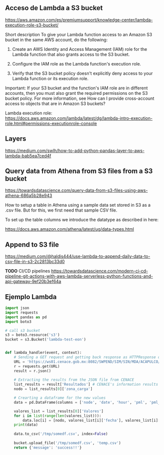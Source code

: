 
<h2>Acceso de Lambda a S3 bucket</h2>

https://aws.amazon.com/es/premiumsupport/knowledge-center/lambda-execution-role-s3-bucket/

Short description
To give your Lambda function access to an Amazon S3 bucket in the same AWS account, do the following:

1.    Create an AWS Identity and Access Management (IAM) role for the Lambda function that also grants access to the S3 bucket.

2.    Configure the IAM role as the Lambda function's execution role.

3.    Verify that the S3 bucket policy doesn't explicitly deny access to your Lambda function or its execution role.

Important: If your S3 bucket and the function's IAM role are in different accounts, then you must also grant the required permissions on the S3 bucket policy. For more information, see How can I provide cross-account access to objects that are in Amazon S3 buckets?

Lambda execution role: https://docs.aws.amazon.com/lambda/latest/dg/lambda-intro-execution-role.html#permissions-executionrole-console

<h2>Layers</h2>
 
 https://medium.com/swlh/how-to-add-python-pandas-layer-to-aws-lambda-bab5ea7ced4f
 
<h2>Query data from Athena from S3 files from a S3 bucket </h2>

https://towardsdatascience.com/query-data-from-s3-files-using-aws-athena-686a5b28e943

How to setup a table in Athena using a sample data set stored in S3 as a .csv file. But for this, we first need that sample CSV file.

To set up the table columns we introduce the datatype as described in here:

https://docs.aws.amazon.com/athena/latest/ug/data-types.html

  
<h2>Append to S3 file </h2>
  
 https://medium.com/@haldis444/use-lambda-to-append-daily-data-to-csv-file-in-s3-2c2813bc33d0

**TODO** CI/CD pipelines https://towardsdatascience.com/modern-ci-cd-pipeline-git-actions-with-aws-lambda-serverless-python-functions-and-api-gateway-9ef20b3ef64a


<h2> Ejemplo Lambda </h2>

~~~python
import json
import requests
import pandas as pd
import boto3

# call s3 bucket
s3 = boto3.resource('s3')
bucket = s3.Bucket('lambda-test-eon')


def lambda_handler(event, context):
    # Sending a GET request and getting back response as HTTPResponse object.
    URL = 'https://ws01.cenace.gob.mx:8082/SWPEND/SIM/SIN/MDA/ACAPULCO/2019/04/19/2019/04/19/JSON'
    r = requests.get(URL)
    result = r.json()
    
    # Extracting the results from the JSON file from CENACE
    list_results = result['Resultados'] # CENACE's information results
    nodo = list_results[0]['zona_carga']

    # Crearting a dataframe for the new values 
    data = pd.DataFrame(columns = ['node', 'date', 'hour', 'pml', 'pml_ene', 'pml_per', 'pml_cng', 'type'])

    valores_list = list_results[0]['Valores']
    for i in list(range(len(valores_list))):
        data.loc[i] = [nodo, valores_list[i]['fecha'], valores_list[i]['hora'],valores_list[i]['pz'],valores_list[i]['pz_ene'],valores_list[i]['pz_per'],valores_list[i]['pz_cng'], 'MDA']
    print(data)
    
    data.to_csv('/tmp/somedf.csv', index=False)
    
    bucket.upload_file('/tmp/somedf.csv', 'temp.csv')
    return {'message': 'success!!'}
~~~
